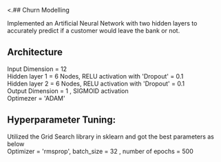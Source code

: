 <.## Churn Modelling

Implemented an Artificial Neural Network with two hidden layers to accurately predict if a customer would leave the bank or not.

## Architecture
Input Dimension = 12</br>
Hidden layer 1 = 6 Nodes, RELU activation with 'Dropout' = 0.1</br>
Hidden layer 2 = 6 Nodes, RELU activation with 'Dropout' = 0.1</br>
Output Dimension = 1 , SIGMOID activation</br>
Optimezer = 'ADAM'</br>

## Hyperparameter Tuning:
Utilized the Grid Search library in sklearn and got the best parameters as below</br>
Optimizer = 'rmsprop', batch_size = 32 , number of epochs = 500
